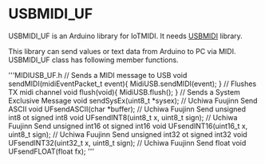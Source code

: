 # USBMIDI_UF

USBMIDI_UF is an Arduino library for IoTMIDI. It needs [USBMIDI](https://github.com/arduino-libraries/MIDIUSB) library.

This library can send values or text data from Arduino to PC via MIDI.
USBMIDI_UF class has following member functions.

'''MIDIUSB_UF.h
// Sends a MIDI message to USB
void sendMIDI(midiEventPacket_t event){ MidiUSB.sendMIDI(event); }
// Flushes TX midi channel
void flush(void){ MidiUSB.flush(); }
// Sends a System Exclusive Message
void sendSysEx(uint8_t *sysex);
// Uchiwa Fuujinn Send ASCII
void UFsendASCII(char *buffer);
// Uchiwa Fuujinn Send unsigned int8 ot signed int8
void UFsendINT8(uint8_t x, uint8_t sign);
// Uchiwa Fuujinn Send unsigned int16 ot signed int16
void UFsendINT16(uint16_t x, uint8_t sign);
// Uchiwa Fuujinn Send unsigned int32 ot signed int32
void UFsendINT32(uint32_t x, uint8_t sign);
// Uchiwa Fuujinn Send float
void UFsendFLOAT(float fx);
'''
